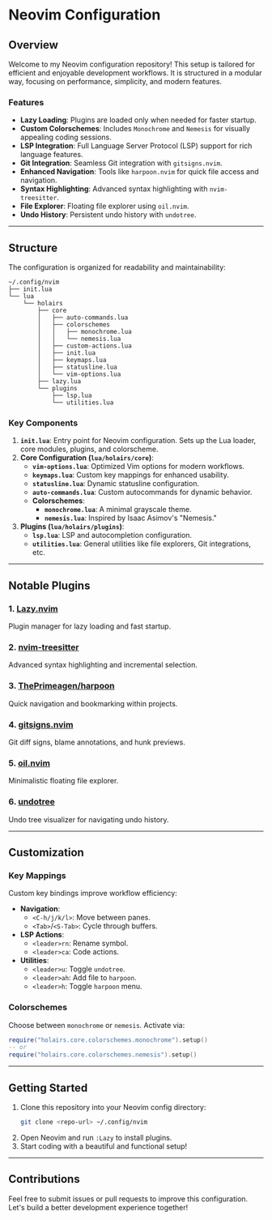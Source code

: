 # Neovim Configuration

## Overview
Welcome to my Neovim configuration repository! This setup is tailored for efficient and enjoyable development workflows. It is structured in a modular way, focusing on performance, simplicity, and modern features.

### Features
- **Lazy Loading**: Plugins are loaded only when needed for faster startup.
- **Custom Colorschemes**: Includes `Monochrome` and `Nemesis` for visually appealing coding sessions.
- **LSP Integration**: Full Language Server Protocol (LSP) support for rich language features.
- **Git Integration**: Seamless Git integration with `gitsigns.nvim`.
- **Enhanced Navigation**: Tools like `harpoon.nvim` for quick file access and navigation.
- **Syntax Highlighting**: Advanced syntax highlighting with `nvim-treesitter`.
- **File Explorer**: Floating file explorer using `oil.nvim`.
- **Undo History**: Persistent undo history with `undotree`.

---

## Structure
The configuration is organized for readability and maintainability:

```
~/.config/nvim
├── init.lua
└── lua
    └── holairs
        ├── core
        │   ├── auto-commands.lua
        │   ├── colorschemes
        │   │   ├── monochrome.lua
        │   │   └── nemesis.lua
        │   ├── custom-actions.lua
        │   ├── init.lua
        │   ├── keymaps.lua
        │   ├── statusline.lua
        │   └── vim-options.lua
        ├── lazy.lua
        └── plugins
            ├── lsp.lua
            └── utilities.lua
```

### Key Components
1. **`init.lua`**: Entry point for Neovim configuration. Sets up the Lua loader, core modules, plugins, and colorscheme.
2. **Core Configuration (`lua/holairs/core`)**:
   - **`vim-options.lua`**: Optimized Vim options for modern workflows.
   - **`keymaps.lua`**: Custom key mappings for enhanced usability.
   - **`statusline.lua`**: Dynamic statusline configuration.
   - **`auto-commands.lua`**: Custom autocommands for dynamic behavior.
   - **Colorschemes**:
     - **`monochrome.lua`**: A minimal grayscale theme.
     - **`nemesis.lua`**: Inspired by Isaac Asimov's "Nemesis."
3. **Plugins (`lua/holairs/plugins`)**:
   - **`lsp.lua`**: LSP and autocompletion configuration.
   - **`utilities.lua`**: General utilities like file explorers, Git integrations, etc.

---

## Notable Plugins

### 1. [Lazy.nvim](https://github.com/folke/lazy.nvim)
Plugin manager for lazy loading and fast startup.

### 2. [nvim-treesitter](https://github.com/nvim-treesitter/nvim-treesitter)
Advanced syntax highlighting and incremental selection.

### 3. [ThePrimeagen/harpoon](https://github.com/ThePrimeagen/harpoon)
Quick navigation and bookmarking within projects.

### 4. [gitsigns.nvim](https://github.com/lewis6991/gitsigns.nvim)
Git diff signs, blame annotations, and hunk previews.

### 5. [oil.nvim](https://github.com/stevearc/oil.nvim)
Minimalistic floating file explorer.

### 6. [undotree](https://github.com/mbbill/undotree)
Undo tree visualizer for navigating undo history.

---

## Customization

### Key Mappings
Custom key bindings improve workflow efficiency:
- **Navigation**:
  - `<C-h/j/k/l>`: Move between panes.
  - `<Tab>`/`<S-Tab>`: Cycle through buffers.
- **LSP Actions**:
  - `<leader>rn`: Rename symbol.
  - `<leader>ca`: Code actions.
- **Utilities**:
  - `<leader>u`: Toggle `undotree`.
  - `<leader>ah`: Add file to `harpoon`.
  - `<leader>h`: Toggle `harpoon` menu.

### Colorschemes
Choose between `monochrome` or `nemesis`. Activate via:
```lua
require("holairs.core.colorschemes.monochrome").setup()
-- or
require("holairs.core.colorschemes.nemesis").setup()
```

---

## Getting Started
1. Clone this repository into your Neovim config directory:
   ```bash
   git clone <repo-url> ~/.config/nvim
   ```
2. Open Neovim and run `:Lazy` to install plugins.
3. Start coding with a beautiful and functional setup!

---

## Contributions
Feel free to submit issues or pull requests to improve this configuration. Let's build a better development experience together!


